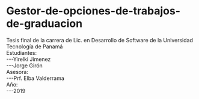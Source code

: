 # Gestor-de-opciones-de-trabajos-de-graduacion<br>
Tesis final de la carrera de Lic. en Desarrollo de Software de la Universidad Tecnología de Panamá<br>
Estudiantes:<br>
---Yirelki Jimenez<br>
---Jorge Girón<br>
Asesora:<br>
---Prf. Elba Valderrama<br>
Año:<br>
---2019
